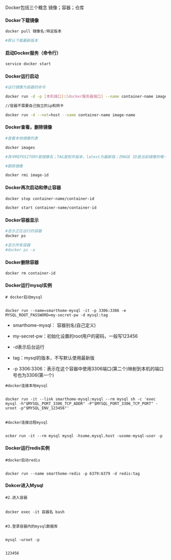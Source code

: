 Docker包括三个概念 镜像；容器；仓库

#### Docker下载镜像

```bash
docker pull 镜像名:特定版本

#默认下载最新版本
```

#### **启动Docker服务（命令行）**

```bash
service docker start
```

#### Docker运行启动

```bash
#运行镜像为容器的命令

docker run -d -p [本机端口]:[docker服务器端口] --name container-name image-name

//容器不需要自己独立的ip和网卡

docker run -d --net=host --name container-name image-name
```

#### Docker查看，删除镜像

```bash
#查看本地镜像列表

docker images

#其中REPOSITORY是镜像名；TAG是软件版本，latest为最新版；IMAGE ID是当前镜像的唯一标识；CREATED是当前镜像创建时间；VIRTUAL SIZE是当前镜像的大小。

#删除镜像

docker rmi image-id
```

#### Docker再次启动和停止容器

```bash
docker stop container-name/container-id 

docker start container-name/container-id 
```

#### Docker容器显示

```bash
#显示正在运行的容器
docker ps

#显示所有容器
#docker ps -a
```

#### Docker删除容器

```
docker rm container-id 
```

#### Docker运行mysql实例

```
# docker启动mysql


docker run --name=smarthome-mysql -it -p 3306:3306 -e MYSQL_ROOT_PASSWORD=my-secret-pw -d mysql:tag
```

* smarthome-mysql： 容器别名\(自己定义\)

* my-secret-pw：初始化设置的root用户的密码，一般写123456

* -d表示后台运行

* tag：mysql的版本，不写默认使用最新版

* -p 3306:3306：表示在这个容器中使用3306端口\(第二个\)映射到本机的端口号也为3306\(第一个\)

```
#docker连接本地mysql


docker run -it --link smarthome-mysql:mysql --rm mysql sh -c 'exec mysql -h"$MYSQL_PORT_3306_TCP_ADDR" -P"$MYSQL_PORT_3306_TCP_PORT" -uroot -p"$MYSQL_ENV_123456"'


#docker连接远程mysql


ocker run -it --rm mysql mysql -hsome.mysql.host -usome-mysql-user -p
```

#### Docker运行redis实例

```
#docker启动redis


docker run --name smarthome-redis -p 6379:6379 -d redis:tag
```

#### Dokcer进入Mysql

```
#2.进入容器


docker exec -it 容器名 bash


#3.登录容器内的mysql数据库


mysql -uroot -p


123456
```

  


